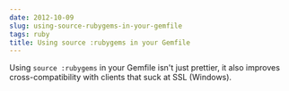 ```yaml
---
date: 2012-10-09
slug: using-source-rubygems-in-your-gemfile
tags: ruby
title: Using source :rubygems in your Gemfile
---
```


Using `source :rubygems` in your Gemfile isn't just prettier, it also improves cross-compatibility with clients that suck at SSL (Windows).
